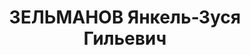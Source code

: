 ---
title: ЗЕЛЬМАНОВ Янкель-Зуся Гильевич
description: "народився 1904, у м. Уваровичі Гомельського пов. Могильовської губ.\
  \ Єврей, з робітників, освіта початкова, позапарт., у 1925—1936 рр. член ВКП(б).\
  \ \n  Проживав у Харкові. Прядильний майстер артілі «Текстильтканина». \n  Заарештований\
  \ 29 жовтня 1937 р. як член к.-р. шпигунської організації (ст. 54-1 п. «а» КК УРСР),\
  \ \n  справу закрито УДБ УНКВС по Харківській обл. 22 березня 1939 р. (ст. 197 ч.\
  \ 2 КПК УРСР) зі звільненням з-під варти."
---